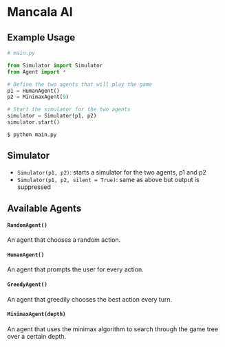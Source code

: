 # Mancala AI

## Example Usage
```py
# main.py

from Simulator import Simulator
from Agent import *

# Define the two agents that will play the game
p1 = HumanAgent()
p2 = MinimaxAgent(9)

# Start the simulator for the two agents
simulator = Simulator(p1, p2)
simulator.start()
```

```console
$ python main.py
```

## Simulator
- `Simulator(p1, p2)`: starts a simulator for the two agents, p1 and p2
- `Simulator(p1, p2, silent = True)`: same as above but output is suppressed

## Available Agents

#### `RandomAgent()`
An agent that chooses a random action.

#### `HumanAgent()`
An agent that prompts the user for every action.

#### `GreedyAgent()`
An agent that greedily chooses the best action every turn.

#### `MinimaxAgent(depth)`
An agent that uses the minimax algorithm to search through the game tree over a certain depth.
